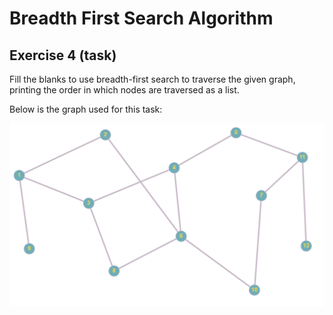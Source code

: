 # Breadth First Search Algorithm

## Exercise 4 (task)

Fill the blanks to use breadth-first search to traverse the given graph, printing the order in which nodes are traversed as a list.

Below is the graph used for this task:

![task graph](image-5.png)